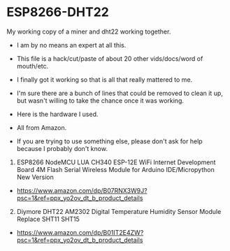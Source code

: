 # ESP8266-DHT22
My working copy of a miner and dht22 working together.

* I am by no means an expert at all this.
* This file is a hack/cut/paste of about 20 other vids/docs/word of mouth/etc.
* I finally got it working so that is all that really mattered to me.
* I'm sure there are a bunch of lines that could be removed to clean it up, but wasn't willing to take the chance once it was working.

* Here is the hardware I used.
* All from Amazon.
* If you are trying to use something else, please don't ask for help because I probably don't know.

1. ESP8266 NodeMCU LUA CH340 ESP-12E WiFi Internet Development Board 4M Flash Serial Wireless Module for Arduino IDE/Micropython New Version
* https://www.amazon.com/dp/B07RNX3W9J?psc=1&ref=ppx_yo2ov_dt_b_product_details

2. Diymore DHT22 AM2302 Digital Temperature Humidity Sensor Module Replace SHT11 SHT15
* https://www.amazon.com/dp/B01IT2E4ZW?psc=1&ref=ppx_yo2ov_dt_b_product_details
